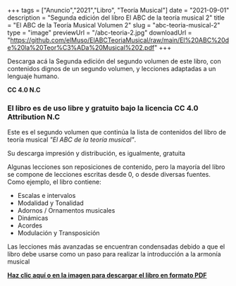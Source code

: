+++
tags = ["Anuncio","2021","Libro", "Teoría Musical"]
date = "2021-09-01"
description = "Segunda edición del libro El ABC de la teoría musical 2"
title = "El ABC de la Teoría Musical Volumen 2"
slug = "abc-teoria-musical-2"
type = "image"
previewUrl = "/abc-teoria-2.jpg"
downloadUrl = "https://github.com/elMuso/ElABCTeoriaMusical/raw/main/El%20ABC%20de%20la%20Teor%C3%ADa%20Musical%202.pdf"
+++

Descarga acá la Segunda edición del segundo volumen de este libro, con contenidos dignos de un segundo volumen, y lecciones adaptadas a un lenguaje humano.

**CC 4.0 N.C**<!--more-->


### El libro es de uso libre y gratuito bajo la licencia CC 4.0 Attribution N.C

Este es el segundo volumen que continúa la lista de contenidos del libro de teoría musical *"El ABC de la teoría musical"*.

Su descarga impresión y distribución, es igualmente, gratuita

Algunas lecciones son reposiciones de contenido, pero la mayoría del libro se compone de lecciones escritas desde 0, o desde diversas fuentes. Como ejemplo, el libro contiene:

* Escalas e intervalos
* Modalidad y Tonalidad
* Adornos / Ornamentos musicales
* Dinámicas
* Acordes
* Modulación y Transposición

Las lecciones más avanzadas se encuentran condensadas debido a que el libro debe usarse como un paso para realizar la introducción a la armonía musical 

[**Haz clic aquí o en la imagen para descargar el libro en formato PDF**](https://github.com/elMuso/ElABCTeoriaMusical/raw/main/El%20ABC%20de%20la%20Teor%C3%ADa%20Musical%202.pdf)
